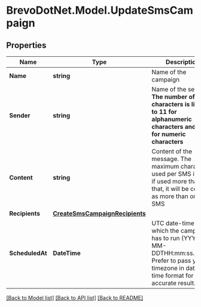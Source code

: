 # BrevoDotNet.Model.UpdateSmsCampaign

## Properties

Name | Type | Description | Notes
------------ | ------------- | ------------- | -------------
**Name** | **string** | Name of the campaign | [optional] 
**Sender** | **string** | Name of the sender. **The number of characters is limited to 11 for alphanumeric characters and 15 for numeric characters** | [optional] 
**Content** | **string** | Content of the message. The maximum characters used per SMS is 160, if used more than that, it will be counted as more than one SMS | [optional] 
**Recipients** | [**CreateSmsCampaignRecipients**](CreateSmsCampaignRecipients.md) |  | [optional] 
**ScheduledAt** | **DateTime** | UTC date-time on which the campaign has to run (YYYY-MM-DDTHH:mm:ss.SSSZ). Prefer to pass your timezone in date-time format for accurate result. | [optional] 

[[Back to Model list]](../../README.md#documentation-for-models) [[Back to API list]](../../README.md#documentation-for-api-endpoints) [[Back to README]](../../README.md)


